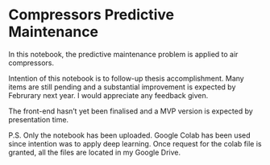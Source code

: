 # Compressors Predictive Maintenance

In this notebook, the predictive maintenance problem is applied to air compressors.

Intention of this notebook is to follow-up thesis accomplishment. Many items are still pending and a substantial improvement is expected by Februrary next year. I would appreciate any feedback given. 

The front-end hasn’t yet been finalised and a MVP version is expected by presentation time.

P.S. Only the notebook has been uploaded. Google Colab has been used since intention was to apply deep learning. Once request for the colab file is granted, all the files are located in my Google Drive. 
